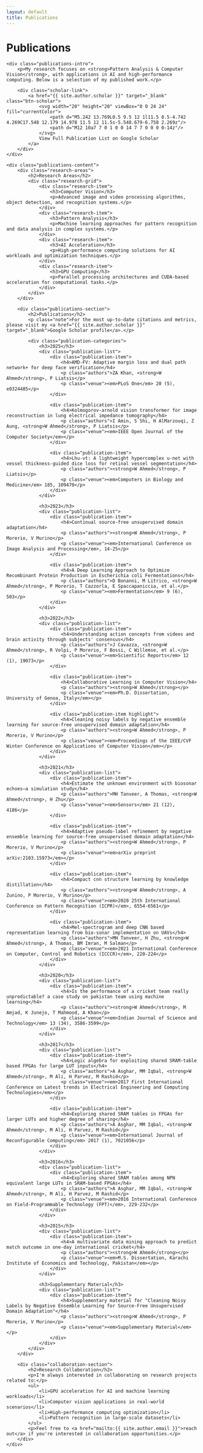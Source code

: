 ```yaml
---
layout: default
title: Publications
---
```


<div class="publications-page">
    <h1>Publications</h1>
    
    <div class="publications-intro">
        <p>My research focuses on <strong>Pattern Analysis & Computer Vision</strong>, with applications in AI and high-performance computing. Below is a selection of my published work.</p>
        
        <div class="scholar-link">
            <a href="{{ site.author.scholar }}" target="_blank" class="btn-scholar">
                <svg width="20" height="20" viewBox="0 0 24 24" fill="currentColor">
                    <path d="M5.242 13.769L0.5 9.5 12 1l11.5 8.5-4.742 4.269C17.548 12.179 14.978 11.5 12 11.5s-5.548.679-6.758 2.269z"/>
                    <path d="M12 10a7 7 0 1 0 0 14 7 7 0 0 0 0-14z"/>
                </svg>
                View Full Publication List on Google Scholar
            </a>
        </div>
    </div>

    <div class="publications-content">
        <div class="research-areas">
            <h2>Research Areas</h2>
            <div class="research-grid">
                <div class="research-item">
                    <h3>Computer Vision</h3>
                    <p>Advanced image and video processing algorithms, object detection, and recognition systems.</p>
                </div>
                <div class="research-item">
                    <h3>Pattern Analysis</h3>
                    <p>Machine learning approaches for pattern recognition and data analysis in complex systems.</p>
                </div>
                <div class="research-item">
                    <h3>AI Acceleration</h3>
                    <p>High-performance computing solutions for AI workloads and optimization techniques.</p>
                </div>
                <div class="research-item">
                    <h3>GPU Computing</h3>
                    <p>Parallel processing architectures and CUDA-based acceleration for computational tasks.</p>
                </div>
            </div>
        </div>

        <div class="publications-section">
            <h2>Publications</h2>
            <p class="note">For the most up-to-date citations and metrics, please visit my <a href="{{ site.author.scholar }}" target="_blank">Google Scholar profile</a>.</p>
            
            <div class="publication-categories">
                <h3>2025</h3>
                <div class="publication-list">
                    <div class="publication-item">
                        <h4>AMD-FV: Adaptive margin loss and dual path network+ for deep face verification</h4>
                        <p class="authors">ZA Khan, <strong>W Ahmed</strong>, P Liatsis</p>
                        <p class="venue"><em>PLoS One</em> 20 (5), e0324485</p>
                    </div>
                    
                    <div class="publication-item">
                        <h4>Kolmogorov-arnold vision transformer for image reconstruction in lung electrical impedance tomography</h4>
                        <p class="authors">I Amin, S Shi, H AlMarzouqi, Z Aung, <strong>W Ahmed</strong>, P Liatsis</p>
                        <p class="venue"><em>IEEE Open Journal of the Computer Society</em></p>
                    </div>
                    
                    <div class="publication-item">
                        <h4>Lhu-vt: A lightweight hypercomplex u-net with vessel thickness-guided dice loss for retinal vessel segmentation</h4>
                        <p class="authors"><strong>W Ahmed</strong>, P Liatsis</p>
                        <p class="venue"><em>Computers in Biology and Medicine</em> 185, 109470</p>
                    </div>
                </div>

                <h3>2023</h3>
                <div class="publication-list">
                    <div class="publication-item">
                        <h4>Continual source-free unsupervised domain adaptation</h4>
                        <p class="authors"><strong>W Ahmed</strong>, P Morerio, V Murino</p>
                        <p class="venue"><em>International Conference on Image Analysis and Processing</em>, 14-25</p>
                    </div>
                    
                    <div class="publication-item">
                        <h4>A Deep Learning Approach to Optimize Recombinant Protein Production in Escherichia coli Fermentations</h4>
                        <p class="authors">D Bonanni, M Litrico, <strong>W Ahmed</strong>, P Morerio, T Cazzorla, E Spaccapaniccia, et al.</p>
                        <p class="venue"><em>Fermentation</em> 9 (6), 503</p>
                    </div>
                </div>

                <h3>2022</h3>
                <div class="publication-list">
                    <div class="publication-item">
                        <h4>Understanding action concepts from videos and brain activity through subjects' consensus</h4>
                        <p class="authors">J Cavazza, <strong>W Ahmed</strong>, R Volpi, P Morerio, F Bossi, C Willemse, et al.</p>
                        <p class="venue"><em>Scientific Reports</em> 12 (1), 19073</p>
                    </div>
                    
                    <div class="publication-item">
                        <h4>Collaborative Learning in Computer Vision</h4>
                        <p class="authors"><strong>W Ahmed</strong></p>
                        <p class="venue"><em>Ph.D. Dissertation, University of Genoa, Italy</em></p>
                    </div>
                    
                    <div class="publication-item highlight">
                        <h4>Cleaning noisy labels by negative ensemble learning for source-free unsupervised domain adaptation</h4>
                        <p class="authors"><strong>W Ahmed</strong>, P Morerio, V Murino</p>
                        <p class="venue"><em>Proceedings of the IEEE/CVF Winter Conference on Applications of Computer Vision</em></p>
                    </div>
                </div>

                <h3>2021</h3>
                <div class="publication-list">
                    <div class="publication-item">
                        <h4>Estimate the unknown environment with biosonar echoes—a simulation study</h4>
                        <p class="authors">MH Tanveer, A Thomas, <strong>W Ahmed</strong>, H Zhu</p>
                        <p class="venue"><em>Sensors</em> 21 (12), 4186</p>
                    </div>
                    
                    <div class="publication-item">
                        <h4>Adaptive pseudo-label refinement by negative ensemble learning for source-free unsupervised domain adaptation</h4>
                        <p class="authors"><strong>W Ahmed</strong>, P Morerio, V Murino</p>
                        <p class="venue"><em>arXiv preprint arXiv:2103.15973</em></p>
                    </div>
                    
                    <div class="publication-item">
                        <h4>Compact cnn structure learning by knowledge distillation</h4>
                        <p class="authors"><strong>W Ahmed</strong>, A Zunino, P Morerio, V Murino</p>
                        <p class="venue"><em>2020 25th International Conference on Pattern Recognition (ICPR)</em>, 6554-6561</p>
                    </div>
                    
                    <div class="publication-item">
                        <h4>Mel-spectrogram and deep CNN based representation learning from bio-sonar implementation on UAVs</h4>
                        <p class="authors">MH Tanveer, H Zhu, <strong>W Ahmed</strong>, A Thomas, BM Imran, M Salman</p>
                        <p class="venue"><em>2021 International Conference on Computer, Control and Robotics (ICCCR)</em>, 220-224</p>
                    </div>
                </div>

                <h3>2020</h3>
                <div class="publication-list">
                    <div class="publication-item">
                        <h4>Is the performance of a cricket team really unpredictable? a case study on pakistan team using machine learning</h4>
                        <p class="authors"><strong>W Ahmed</strong>, M Amjad, K Junejo, T Mahmood, A Khan</p>
                        <p class="venue"><em>Indian Journal of Science and Technology</em> 13 (34), 3586-3599</p>
                    </div>
                </div>

                <h3>2017</h3>
                <div class="publication-list">
                    <div class="publication-item">
                        <h4>Logic algebra for exploiting shared SRAM-table based FPGAs for large LUT inputs</h4>
                        <p class="authors">A Asghar, MM Iqbal, <strong>W Ahmed</strong>, M Ali, H Parvez, M Rashid</p>
                        <p class="venue"><em>2017 First International Conference on Latest trends in Electrical Engineering and Computing Technologies</em></p>
                    </div>
                    
                    <div class="publication-item">
                        <h4>Exploring shared SRAM tables in FPGAs for larger LUTs and higher degree of sharing</h4>
                        <p class="authors">A Asghar, MM Iqbal, <strong>W Ahmed</strong>, M Ali, H Parvez, M Rashid</p>
                        <p class="venue"><em>International Journal of Reconfigurable Computing</em> 2017 (1), 7021056</p>
                    </div>
                </div>

                <h3>2016</h3>
                <div class="publication-list">
                    <div class="publication-item">
                        <h4>Exploring shared SRAM tables among NPN equivalent large LUTs in SRAM-based FPGAs</h4>
                        <p class="authors">A Asghar, MM Iqbal, <strong>W Ahmed</strong>, M Ali, H Parvez, M Rashid</p>
                        <p class="venue"><em>2016 International Conference on Field-Programmable Technology (FPT)</em>, 229-232</p>
                    </div>
                </div>

                <h3>2015</h3>
                <div class="publication-list">
                    <div class="publication-item">
                        <h4>A multivariate data mining approach to predict match outcome in one-day international cricket</h4>
                        <p class="authors"><strong>W Ahmed</strong></p>
                        <p class="venue"><em>M.S. Dissertation, Karachi Institute of Economics and Technology, Pakistan</em></p>
                    </div>
                </div>

                <h3>Supplementary Material</h3>
                <div class="publication-list">
                    <div class="publication-item">
                        <h4>Supplementary material for "Cleaning Noisy Labels by Negative Ensemble Learning for Source-Free Unsupervised Domain Adaptation"</h4>
                        <p class="authors"><strong>W Ahmed</strong>, P Morerio, V Murino</p>
                        <p class="venue"><em>Supplementary Material</em></p>
                    </div>
                </div>
            </div>
        </div>

        <div class="collaboration-section">
            <h2>Research Collaboration</h2>
            <p>I'm always interested in collaborating on research projects related to:</p>
            <ul>
                <li>GPU acceleration for AI and machine learning workloads</li>
                <li>Computer vision applications in real-world scenarios</li>
                <li>High-performance computing optimization</li>
                <li>Pattern recognition in large-scale datasets</li>
            </ul>
            <p>Feel free to <a href="mailto:{{ site.author.email }}">reach out</a> if you're interested in collaboration opportunities.</p>
        </div>
    </div>
</div>

<style>
.publications-intro {
    margin-bottom: 3rem;
    text-align: center;
}

.scholar-link {
    margin-top: 2rem;
}

.btn-scholar {
    display: inline-flex;
    align-items: center;
    gap: 0.5rem;
    padding: 0.75rem 1.5rem;
    background: #4285f4;
    color: white;
    border-radius: 6px;
    text-decoration: none;
    font-weight: 500;
    transition: background-color 0.2s ease;
}

.btn-scholar:hover {
    background: #3367d6;
    color: white;
    text-decoration: none;
}

.research-grid {
    display: grid;
    grid-template-columns: repeat(auto-fit, minmax(280px, 1fr));
    gap: 2rem;
    margin: 2rem 0;
}

.research-item {
    padding: 1.5rem;
    background: #f8f9fa;
    border-radius: 8px;
    border-left: 4px solid #3182ce;
}

.research-item h3 {
    color: #1a1a1a;
    margin-bottom: 1rem;
}

.research-item p {
    color: #4a5568;
    line-height: 1.6;
}

.publications-section {
    margin: 4rem 0;
}

.note {
    background: #e6f3ff;
    padding: 1rem;
    border-radius: 6px;
    border-left: 4px solid #3182ce;
    margin: 1rem 0 2rem 0;
    font-style: italic;
}

.publication-categories h3 {
    color: #3182ce;
    margin-top: 3rem;
    margin-bottom: 1rem;
    padding-bottom: 0.5rem;
    border-bottom: 2px solid #e2e8f0;
}

.publication-item {
    margin: 1.5rem 0;
    padding: 1.5rem;
    background: #ffffff;
    border: 1px solid #e2e8f0;
    border-radius: 8px;
    box-shadow: 0 2px 4px rgba(0, 0, 0, 0.05);
}

.publication-item.highlight {
    border-left: 4px solid #3182ce;
    background: #f8faff;
}

.publication-item h4 {
    color: #1a1a1a;
    font-size: 1.1rem;
    line-height: 1.4;
    margin: 0 0 0.5rem 0;
    font-weight: 600;
}

.publication-item .authors {
    color: #4a5568;
    font-size: 0.9rem;
    margin: 0.5rem 0;
    line-height: 1.4;
}

.publication-item .venue {
    color: #718096;
    font-size: 0.9rem;
    margin: 0.5rem 0;
    font-style: italic;
}



.collaboration-section {
    margin-top: 4rem;
    padding: 2rem;
    background: #f7fafc;
    border-radius: 8px;
}

.collaboration-section h2 {
    color: #1a1a1a;
    margin-bottom: 1rem;
}

.collaboration-section ul {
    margin: 1rem 0;
}

.collaboration-section li {
    margin: 0.5rem 0;
    color: #4a5568;
}

@media (max-width: 768px) {
    .research-grid {
        grid-template-columns: 1fr;
    }
}
</style>